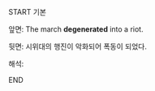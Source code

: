 START
기본

앞면:
The march **degenerated** into a riot. 


뒷면:
시위대의 행진이 악화되어 폭동이 되었다.


해석:

<!--ID: 1725499756199-->
END